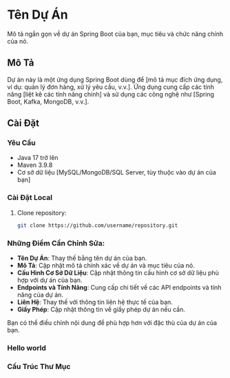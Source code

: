 # Tên Dự Án

Mô tả ngắn gọn về dự án Spring Boot của bạn, mục tiêu và chức năng chính của nó.

## Mô Tả

Dự án này là một ứng dụng Spring Boot dùng để [mô tả mục đích ứng dụng, ví dụ: quản lý đơn hàng, xử lý yêu cầu, v.v.]. Ứng dụng cung cấp các tính năng [liệt kê các tính năng chính] và sử dụng các công nghệ như [Spring Boot, Kafka, MongoDB, v.v.].

## Cài Đặt

### Yêu Cầu

- Java 17 trở lên
- Maven 3.9.8
- Cơ sở dữ liệu [MySQL/MongoDB/SQL Server, tùy thuộc vào dự án của bạn]

### Cài Đặt Local

1. Clone repository:
   ```bash
   git clone https://github.com/username/repository.git

### Những Điểm Cần Chỉnh Sửa:

- **Tên Dự Án**: Thay thế bằng tên dự án của bạn.
- **Mô Tả**: Cập nhật mô tả chính xác về dự án và mục tiêu của nó.
- **Cấu Hình Cơ Sở Dữ Liệu**: Cập nhật thông tin cấu hình cơ sở dữ liệu phù hợp với dự án của bạn.
- **Endpoints và Tính Năng**: Cung cấp chi tiết về các API endpoints và tính năng của dự án.
- **Liên Hệ**: Thay thế với thông tin liên hệ thực tế của bạn.
- **Giấy Phép**: Cập nhật thông tin về giấy phép dự án nếu cần.

Bạn có thể điều chỉnh nội dung để phù hợp hơn với đặc thù của dự án của bạn.

### Hello world
### Cấu Trúc Thư Mục
